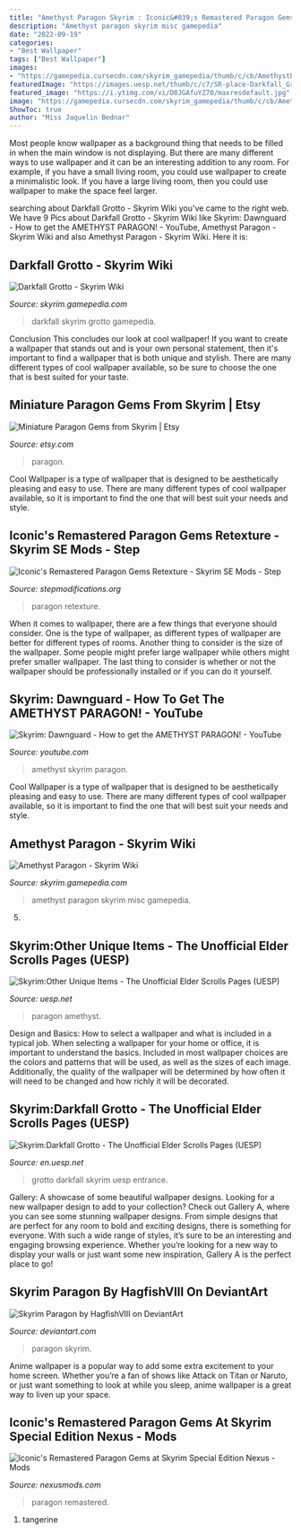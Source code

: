 ```yaml
---
title: "Amethyst Paragon Skyrim : Iconic&#039;s Remastered Paragon Gems Retexture"
description: "Amethyst paragon skyrim misc gamepedia"
date: "2022-09-19"
categories:
- "Best Wallpaper"
tags: ["Best Wallpaper"]
images:
- "https://gamepedia.cursecdn.com/skyrim_gamepedia/thumb/c/cb/AmethystParagon.png/200px-AmethystParagon.png?version=c4de8dadc6c5ef7563c9ab8f24238274"
featuredImage: "https://images.uesp.net/thumb/c/c7/SR-place-Darkfall_Grotto.jpg/200px-SR-place-Darkfall_Grotto.jpg"
featured_image: "https://i.ytimg.com/vi/D0JGAfuYZ70/maxresdefault.jpg"
image: "https://gamepedia.cursecdn.com/skyrim_gamepedia/thumb/c/cb/AmethystParagon.png/200px-AmethystParagon.png?version=c4de8dadc6c5ef7563c9ab8f24238274"
ShowToc: true
author: "Miss Jaquelin Bednar"
---
```



Most people know wallpaper as a background thing that needs to be filled in when the main window is not displaying. But there are many different ways to use wallpaper and it can be an interesting addition to any room. For example, if you have a small living room, you could use wallpaper to create a minimalistic look. If you have a large living room, then you could use wallpaper to make the space feel larger.

	

		
searching about Darkfall Grotto - Skyrim Wiki you've came to the right web. We have 9 Pics about Darkfall Grotto - Skyrim Wiki like Skyrim: Dawnguard - How to get the AMETHYST PARAGON! - YouTube, Amethyst Paragon - Skyrim Wiki and also Amethyst Paragon - Skyrim Wiki. Here it is:
		
    
## Darkfall Grotto - Skyrim Wiki

<img loading=lazy src="https://gamepedia.cursecdn.com/skyrim_gamepedia/thumb/5/50/DarkfallGrotto.jpg/1200px-DarkfallGrotto.jpg" onerror="this.onerror=null;this.src='https://tse4.mm.bing.net/th?id=OIP.aBfDRX0h2S9VKOQBzp_iJwHaEo&amp;pid=15.1';" alt="Darkfall Grotto - Skyrim Wiki">

_Source: skyrim.gamepedia.com_

>darkfall skyrim grotto gamepedia. 

	

Conclusion
This concludes our look at cool wallpaper! If you want to create a wallpaper that stands out and is your own personal statement, then it's important to find a wallpaper that is both unique and stylish. There are many different types of cool wallpaper available, so be sure to choose the one that is best suited for your taste.

    
## Miniature Paragon Gems From Skyrim | Etsy

<img loading=lazy src="https://i.etsystatic.com/8279578/r/il/9dfb1d/2437085665/il_794xN.2437085665_knth.jpg" onerror="this.onerror=null;this.src='https://tse4.mm.bing.net/th?id=OIP.E0TX0Gnkhf4sgSAZPyVpBwHaHa&amp;pid=15.1';" alt="Miniature Paragon Gems from Skyrim | Etsy">

_Source: etsy.com_

>paragon. 

	

Cool Wallpaper is a type of wallpaper that is designed to be aesthetically pleasing and easy to use. There are many different types of cool wallpaper available, so it is important to find the one that will best suit your needs and style.

    
## Iconic&#039;s Remastered Paragon Gems Retexture - Skyrim SE Mods - Step

<img loading=lazy src="https://stepmodifications.org/forum/uploads/monthly_2021_05/1615785579_SapphireParagon-bSilver.png.232f4c2e61a32af556e874491d380dfb.png" onerror="this.onerror=null;this.src='https://tse2.mm.bing.net/th?id=OIP._LVliFTvDsea7S3mvoHvWgHaEo&amp;pid=15.1';" alt="Iconic&#039;s Remastered Paragon Gems Retexture - Skyrim SE Mods - Step">

_Source: stepmodifications.org_

>paragon retexture. 

	

When it comes to wallpaper, there are a few things that everyone should consider. One is the type of wallpaper, as different types of wallpaper are better for different types of rooms. Another thing to consider is the size of the wallpaper. Some people might prefer large wallpaper while others might prefer smaller wallpaper. The last thing to consider is whether or not the wallpaper should be professionally installed or if you can do it yourself.

    
## Skyrim: Dawnguard - How To Get The AMETHYST PARAGON! - YouTube

<img loading=lazy src="https://i.ytimg.com/vi/D0JGAfuYZ70/maxresdefault.jpg" onerror="this.onerror=null;this.src='https://tse4.mm.bing.net/th?id=OIP.PCtgn-VNQtVfZn2Pef4TbQHaEK&amp;pid=15.1';" alt="Skyrim: Dawnguard - How to get the AMETHYST PARAGON! - YouTube">

_Source: youtube.com_

>amethyst skyrim paragon. 

	

Cool Wallpaper is a type of wallpaper that is designed to be aesthetically pleasing and easy to use. There are many different types of cool wallpaper available, so it is important to find the one that will best suit your needs and style.

    
## Amethyst Paragon - Skyrim Wiki

<img loading=lazy src="https://gamepedia.cursecdn.com/skyrim_gamepedia/thumb/c/cb/AmethystParagon.png/200px-AmethystParagon.png?version=c4de8dadc6c5ef7563c9ab8f24238274" onerror="this.onerror=null;this.src='https://tse3.mm.bing.net/th?id=OIP.S3hzCFaJTc_7BsAmKTaFPgAAAA&amp;pid=15.1';" alt="Amethyst Paragon - Skyrim Wiki">

_Source: skyrim.gamepedia.com_

>amethyst paragon skyrim misc gamepedia. 

	

5.

    
## Skyrim:Other Unique Items - The Unofficial Elder Scrolls Pages (UESP)

<img loading=lazy src="http://images.uesp.net/thumb/9/9e/SR-item-Amethyst_Paragon.jpg/180px-SR-item-Amethyst_Paragon.jpg" onerror="this.onerror=null;this.src='https://tse4.mm.bing.net/th?id=OIP.4W9-qZVgrznkbFWGwHxFQQAAAA&amp;pid=15.1';" alt="Skyrim:Other Unique Items - The Unofficial Elder Scrolls Pages (UESP)">

_Source: uesp.net_

>paragon amethyst. 

	

Design and Basics: How to select a wallpaper and what is included in a typical job.
When selecting a wallpaper for your home or office, it is important to understand the basics. Included in most wallpaper choices are the colors and patterns that will be used, as well as the sizes of each image. Additionally, the quality of the wallpaper will be determined by how often it will need to be changed and how richly it will be decorated.

    
## Skyrim:Darkfall Grotto - The Unofficial Elder Scrolls Pages (UESP)

<img loading=lazy src="https://images.uesp.net/thumb/c/c7/SR-place-Darkfall_Grotto.jpg/200px-SR-place-Darkfall_Grotto.jpg" onerror="this.onerror=null;this.src='https://tse2.mm.bing.net/th?id=OIP._HXK8kTnxvpVndltvhkVbgAAAA&amp;pid=15.1';" alt="Skyrim:Darkfall Grotto - The Unofficial Elder Scrolls Pages (UESP)">

_Source: en.uesp.net_

>grotto darkfall skyrim uesp entrance. 

	

Gallery: A showcase of some beautiful wallpaper designs.
Looking for a new wallpaper design to add to your collection? Check out Gallery A, where you can see some stunning wallpaper designs. From simple designs that are perfect for any room to bold and exciting designs, there is something for everyone. With such a wide range of styles, it’s sure to be an interesting and engaging browsing experience. Whether you’re looking for a new way to display your walls or just want some new inspiration, Gallery A is the perfect place to go!





	
	
    
## Skyrim Paragon By HagfishVIII On DeviantArt

<img loading=lazy src="https://images-wixmp-ed30a86b8c4ca887773594c2.wixmp.com/f/ef7a886c-7233-4911-be5b-97e4678d4f76/d6pgahg-6cd567cf-7712-44a7-b2c6-64d4a7e860d5.jpg/v1/fill/w_1098,h_728,q_70,strp/skyrim_paragon_by_hagfishviii_d6pgahg-pre.jpg?token=eyJ0eXAiOiJKV1QiLCJhbGciOiJIUzI1NiJ9.eyJzdWIiOiJ1cm46YXBwOjdlMGQxODg5ODIyNjQzNzNhNWYwZDQxNWVhMGQyNmUwIiwiaXNzIjoidXJuOmFwcDo3ZTBkMTg4OTgyMjY0MzczYTVmMGQ0MTVlYTBkMjZlMCIsIm9iaiI6W1t7ImhlaWdodCI6Ijw9MzIzMiIsInBhdGgiOiJcL2ZcL2VmN2E4ODZjLTcyMzMtNDkxMS1iZTViLTk3ZTQ2NzhkNGY3NlwvZDZwZ2FoZy02Y2Q1NjdjZi03NzEyLTQ0YTctYjJjNi02NGQ0YTdlODYwZDUuanBnIiwid2lkdGgiOiI8PTQ4NzIifV1dLCJhdWQiOlsidXJuOnNlcnZpY2U6aW1hZ2Uub3BlcmF0aW9ucyJdfQ.Tec88m_6sBBFYGek63Pw2dMhzAUXqvRRHYR4yK5jBbU" onerror="this.onerror=null;this.src='https://tse2.mm.bing.net/th?id=OIP.gw7vO7OMZWVNjhczyGxzFwHaE6&amp;pid=15.1';" alt="Skyrim Paragon by HagfishVIII on DeviantArt">

_Source: deviantart.com_

>paragon skyrim. 

	

Anime wallpaper is a popular way to add some extra excitement to your home screen. Whether you’re a fan of shows like Attack on Titan or Naruto, or just want something to look at while you sleep, anime wallpaper is a great way to liven up your space.

    
## Iconic&#039;s Remastered Paragon Gems At Skyrim Special Edition Nexus - Mods

<img loading=lazy src="https://staticdelivery.nexusmods.com/mods/1704/images/45734/45734-1613499918-1051886023.jpeg" onerror="this.onerror=null;this.src='https://tse4.mm.bing.net/th?id=OIP.juB7Mja61vptZzFXS0XhewHaEa&amp;pid=15.1';" alt="Iconic&#039;s Remastered Paragon Gems at Skyrim Special Edition Nexus - Mods">

_Source: nexusmods.com_

>paragon remastered. 

	

1. tangerine 

